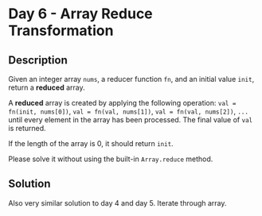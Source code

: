 # Day 6 - Array Reduce Transformation
## Description
Given an integer array `nums`, a reducer function `fn`, and an initial value `init`, return a **reduced** array.

A **reduced** array is created by applying the following operation: `val = fn(init, nums[0])`, `val = fn(val, nums[1])`, `val = fn(val, nums[2])`, `...` until every element in the array has been processed. The final value of `val` is returned.

If the length of the array is 0, it should return `init`.

Please solve it without using the built-in `Array.reduce` method.
## Solution
Also very similar solution to day 4 and day 5. Iterate through array.